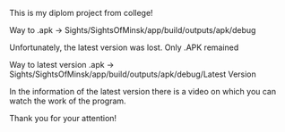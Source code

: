 This is my diplom project from college!

Way to .apk -> Sights/SightsOfMinsk/app/build/outputs/apk/debug

Unfortunately, the latest version was lost. Only .APK remained

Way to latest version .apk -> Sights/SightsOfMinsk/app/build/outputs/apk/debug/Latest Version

In the information of the latest version there is a video on which you can watch the work of the program.

Thank you for your attention!
